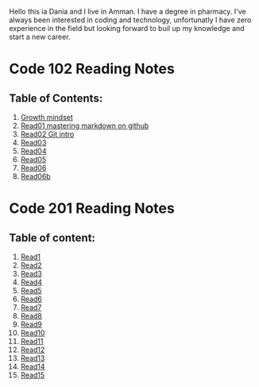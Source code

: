 Hello this ia Dania and I live in Amman. I have a degree in pharmacy.
I've always been interested in coding and technology, unfortunatly I have zero experience in the field but looking forward to buil up my knowledge and start a new career.

# Code 102 Reading Notes
## Table of Contents:

1. [Growth mindset](https://daniakatalan.github.io/rreading-notes/Growth%20mindset)
2. [Read01 mastering markdown on github](https://daniakatalan.github.io/rreading-notes/Read01%20mastering%20markdown%20on%20github)
3. [Read02 Git intro](https://daniakatalan.github.io/rreading-notes/Read02%20Git%20intro)
4. [Read03](https://daniakatalan.github.io/rreading-notes/Read03)
5. [Read04](https://daniakatalan.github.io/rreading-notes/Read04)
6. [Read05](https://daniakatalan.github.io/rreading-notes/Read05)
7. [Read06](https://daniakatalan.github.io/rreading-notes/read06)
8. [Read06b](https://daniakatalan.github.io/rreading-notes/Read06b)



# Code 201 Reading Notes
## Table of content: 

1. [Read1]()
2. [Read2]()
3. [Read3](https://daniakatalan.github.io/reading-notes/class-03)
4. [Read4](https://daniakatalan.github.io/reading-notes/class-04)
5. [Read5](https://daniakatalan.github.io/reading-notes/class-05)
6. [Read6]()
7. [Read7]()
8. [Read8]()
9. [Read9]()
10. [Read10]()
11. [Read11]()
12. [Read12]()
13. [Read13]()
14. [Read14]()
15. [Read15]()
